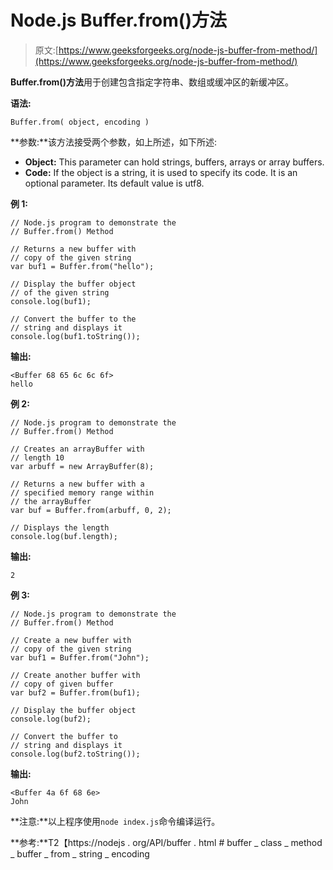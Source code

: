 # Node.js Buffer.from()方法

> 原文:[https://www.geeksforgeeks.org/node-js-buffer-from-method/](https://www.geeksforgeeks.org/node-js-buffer-from-method/)

**Buffer.from()方法**用于创建包含指定字符串、数组或缓冲区的新缓冲区。

**语法:**

```
Buffer.from( object, encoding )
```

**参数:**该方法接受两个参数，如上所述，如下所述:

*   **Object:** This parameter can hold strings, buffers, arrays or array buffers.
*   **Code:** If the object is a string, it is used to specify its code. It is an optional parameter. Its default value is utf8.

**例 1:**

```
// Node.js program to demonstrate the  
// Buffer.from() Method

// Returns a new buffer with
// copy of the given string
var buf1 = Buffer.from("hello");

// Display the buffer object
// of the given string
console.log(buf1);

// Convert the buffer to the 
// string and displays it
console.log(buf1.toString());
```

**输出:**

```
<Buffer 68 65 6c 6c 6f>
hello

```

**例 2:**

```
// Node.js program to demonstrate the  
// Buffer.from() Method

// Creates an arrayBuffer with
// length 10
var arbuff = new ArrayBuffer(8);

// Returns a new buffer with a
// specified memory range within
// the arrayBuffer
var buf = Buffer.from(arbuff, 0, 2);

// Displays the length
console.log(buf.length);
```

**输出:**

```
2
```

**例 3:**

```
// Node.js program to demonstrate the  
// Buffer.from() Method

// Create a new buffer with
// copy of the given string
var buf1 = Buffer.from("John");

// Create another buffer with
// copy of given buffer
var buf2 = Buffer.from(buf1);

// Display the buffer object
console.log(buf2);

// Convert the buffer to
// string and displays it
console.log(buf2.toString());
```

**输出:**

```
<Buffer 4a 6f 68 6e>
John

```

**注意:**以上程序使用`node index.js`命令编译运行。

**参考:**T2【https://nodejs . org/API/buffer . html # buffer _ class _ method _ buffer _ from _ string _ encoding